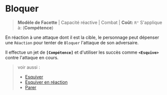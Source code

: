 # Bloquer

> **Modèle de Facette** |
> Capacité réactive | Combat |
> **Coût:** `R°`
> S'applique à: (**Compétence**)

En réaction à une attaque dont il est la cible, le personnage peut dépenser une `Réaction` pour tenter de `Bloquer` l'attaque de son adversaire. 

Il effectue un jet de **`[Compétence]`** et d'utiliser les succès comme **`<Esquive>`** contre l'attaque en cours.

> voir aussi : 
> - [Esquiver](https://trello.com/c/OUGIeI4Y/118) 
> - [Esquiver en réaction](https://trello.com/c/9hAjhUOs/159)
> - [Parer](https://trello.com/c/wZfjrBjI/62)
